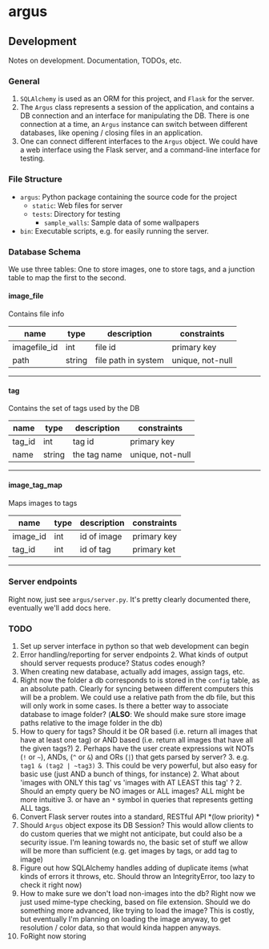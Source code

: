 # argus

## Development
Notes on development. Documentation, TODOs, etc. 

### General
1.  `SQLAlchemy` is used as an ORM for this project, and `Flask` for the server.
1. The `Argus` class represents a session of the application, and contains a DB connection and an interface for manipulating the DB. There is one connection at a time, an `Argus` instance can switch between different databases, like opening / closing files in an application. 
1. One can connect different interfaces to the `Argus` object. We could have a web interface using the Flask server, and a command-line interface for testing. 

### File Structure
 * `argus`: Python package containing the source code for the project
	* `static`: Web files for server
	* `tests`: Directory for testing
		* `sample_walls`: Sample data of some wallpapers
 * `bin`:  Executable scripts, e.g. for easily running the server.
 
### Database Schema
We use three tables: One to store images, one to store tags, and a junction table to map the first to the second.

#### **image_file**

Contains file info

| name | type | description | constraints
| --- | --- | --- |  --- |
| imagefile_id | int | file id | primary key
| path | string | file path in system | unique, not-null

 ---
#### **tag**

Contains the set of tags used by the DB

| name | type | description | constraints
| --- | --- | --- |  --- |
| tag_id | int | tag id | primary key
| name | string | the tag name | unique, not-null

 ---
#### **image_tag_map**

Maps images to tags

| name | type | description | constraints
| --- | --- | --- |  --- |
| image_id | int | id of image | primary key
| tag_id | int | id of tag | primary ket

 ---
 
### Server endpoints 
Right now, just see `argus/server.py`. It's pretty clearly documented there, eventually we'll add docs here. 

### TODO
1. Set up server interface in python so that web development can begin
1. Error handling/reporting for server endpoints
	2. What kinds of output should server requests produce? Status codes enough?
1. When creating new database, actually add images, assign tags, etc. 
1. Right now the folder a db corresponds to is stored in the `config` table, as an absolute path. Clearly for syncing between different computers this will be a problem. We could use a relative path from the db file, but this will only work in some cases. Is there a better way to associate database to image folder? (**ALSO**: We should make sure store image paths relative to the image folder in the db)
1. How to query for tags? Should it be OR based (i.e. return all images that have at least one tag) or AND based (i.e. return all images that have all the given tags?)
	2.  Perhaps have the user create expressions wit NOTs (`!` or `~`), ANDs, (`^` or `&`) and ORs (`|`) that gets parsed by server?
		3. e.g. `tag1 & (tag2 | ~tag3)`
		3. This could be very powerful, but also easy for basic use (just AND a bunch of things, for instance)
	2. What about 'images with ONLY this tag' vs 'images with AT LEAST this tag' ?
	2. Should an empty query be NO images or ALL images? ALL might be more intuitive
		3. or have an `*` symbol in queries that represents getting ALL tags. 
1. Convert Flask server routes into a standard, RESTful API *(low priority) *
1. Should `Argus` object expose its DB Session? This would allow clients to do custom queries that we might not anticipate, but could also be a security issue. I'm leaning towards no, the basic set of stuff we allow will be more than sufficient (e.g. get images by tags, or add tag to image)
1.  Figure out how SQLAlchemy handles adding of duplicate items (what kinds of errors it throws, etc. Should throw an IntegrityError, too lazy to check it right now)
1. How to make sure we don't load non-images into the db? Right now we just used mime-type checking, based on file extension. Should we do something more advanced, like trying to load the image?  This is costly, but eventually I'm planning on loading the image anyway, to get resolution / color data, so that would kinda happen anyways. 
1. FoRight now storing 
